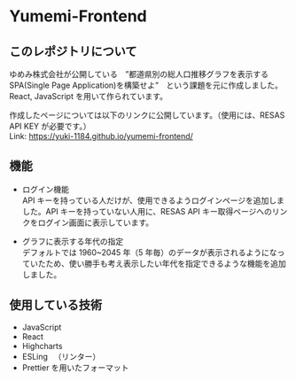 # Yumemi-Frontend

## このレポジトリについて

ゆめみ株式会社が公開している　”都道県別の総人口推移グラフを表示する SPA(Single Page Application)を構築せよ”　という課題を元に作成しました。React, JavaScript を用いて作られています。

作成したページについては以下のリンクに公開しています。（使用には、RESAS API KEY が必要です。）<br />
Link: https://yuki-1184.github.io/yumemi-frontend/

## 機能

- ログイン機能 <br />
  API キーを持っている人だけが、使用できるようログインページを追加しました。API キーを持っていない人用に、RESAS API キー取得ページへのリンクをログイン画面に表示しています。

- グラフに表示する年代の指定 <br />
  デフォルトでは 1960~2045 年（5 年毎）のデータが表示されるようになっていたため、使い勝手も考え表示したい年代を指定できるような機能を追加しました。

## 使用している技術

- JavaScript
- React
- Highcharts
- ESLing 　（リンター）
- Prettier を用いたフォーマット
